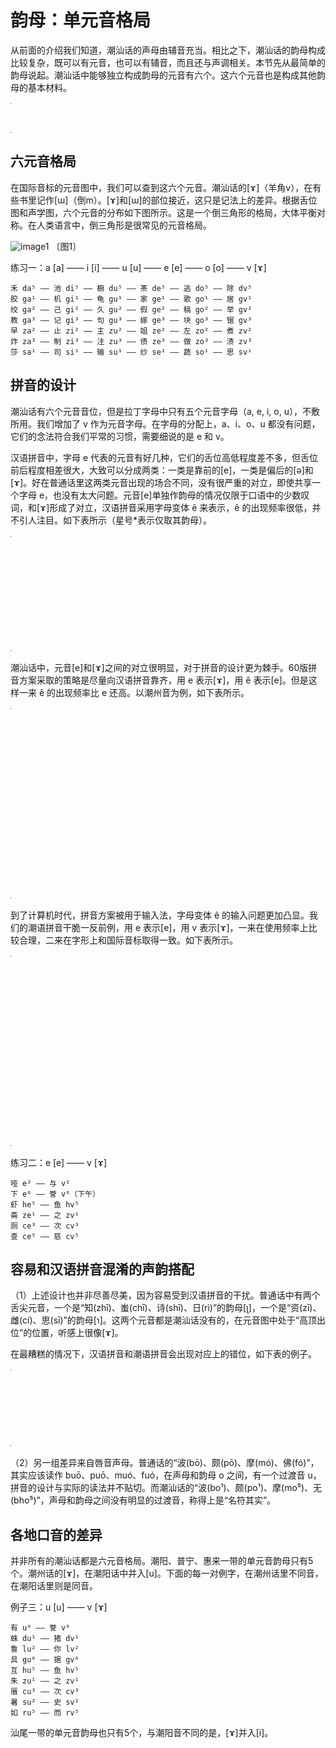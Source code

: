 # 韵母：单元音格局

从前面的介绍我们知道，潮汕话的声母由辅音充当。相比之下，潮汕话的韵母构成比较复杂，既可以有元音，也可以有辅音，而且还与声调相关。本节先从最简单的韵母说起。潮汕话中能够独立构成韵母的元音有六个。这六个元音也是构成其他韵母的基本材料。

<table style="width:1px; white-space:nowrap; text-align:center;">
  <tr>
    <td><span style="font-size:2em;">a</span> [a] 亚</td>
    <td><span style="font-size:2em;">i</span> [i] 衣</td>
    <td><span style="font-size:2em;">u</span> [u] 污</td>
    <td><span style="font-size:2em;">e</span> [e] 哑</td>
    <td><span style="font-size:2em;">o</span> [o] 窝</td>
    <td><span style="font-size:2em;">v</span> [ɤ] 余</td>
  </tr>
</table>

## 六元音格局

在国际音标的元音图中，我们可以查到这六个元音。潮汕话的[ɤ]（羊角v），在有些书里记作[ɯ]（倒m）。[ɤ]和[ɯ]的部位接近，这只是记法上的差异。根据舌位图和声学图，六个元音的分布如下图所示。这是一个倒三角形的格局，大体平衡对称。在人类语言中，倒三角形是很常见的元音格局。

![image1] 〔图1〕

练习一：a [a] —— i [i] —— u [u] —— e [e] —— o [o] —— v [ɤ]

```
禾 da⁵ —— 池 di⁵ —— 橱 du⁵ —— 茶 de⁵ —— 逃 do⁵ —— 除 dv⁵
胶 ga¹ —— 机 gi¹ —— 龟 gu¹ —— 家 ge¹ —— 歌 go¹ —— 居 gv¹
绞 ga² —— 己 gi² —— 久 gu² —— 假 ge² —— 稿 go² —— 举 gv²
教 ga³ —— 记 gi³ —— 句 gu³ —— 嫁 ge³ —— 块 go³ —— 锯 gv³
早 za² —— 止 zi² —— 主 zu² —— 姐 ze² —— 左 zo² —— 煮 zv²
炸 za³ —— 制 zi³ —— 注 zu³ —— 债 ze³ —— 做 zo³ —— 渍 zv³
莎 sa¹ —— 司 si¹ —— 输 su¹ —— 纱 se¹ —— 蔬 so¹ —— 思 sv¹
```

## 拼音的设计

潮汕话有六个元音音位，但是拉丁字母中只有五个元音字母（a, e, i, o, u），不敷所用。我们增加了 v 作为元音字母。在字母的分配上，a、i、o、u 都没有问题，它们的念法符合我们平常的习惯，需要细说的是 e 和 v。

汉语拼音中，字母 e 代表的元音有好几种，它们的舌位高低程度差不多，但舌位前后程度相差很大，大致可以分成两类：一类是靠前的[e]，一类是偏后的[ə]和[ɤ]。好在普通话里这两类元音出现的场合不同，没有很严重的对立，即使共享一个字母 e，也没有太大问题。元音[e]单独作韵母的情况仅限于口语中的少数叹词，和[ɤ]形成了对立，汉语拼音采用字母变体 ê 来表示，ê 的出现频率很低，并不引人注目。如下表所示（星号*表示仅取其韵母）。

<table style="width:1px; white-space:nowrap; text-align:center;">
  <tr>
    <td></td>
    <td>[e]</td>
    <td>[ɤ] / [ə]</td>
  </tr>
  <tr>
    <td>常规字母 e</td>
    <td>　<br>
      ie [ie] 耶<br>
      üe [ye] 约<br>
      ei [ei] 黑*<br>
      uei [uei] 威</td>
    <td>e [ɤ] 鹅<br>
      en [ən] 恩<br>
      uen [uən] 温<br>
      eng [əŋ] 亨*<br>
      ueng [uəŋ] 翁</td>
  </tr>
  <tr>
    <td>字母变体 ê</td>
    <td>ê [e] 欸（叹词）</td>
    <td></td>
  </tr>
</table>

潮汕话中，元音[e]和[ɤ]之间的对立很明显，对于拼音的设计更为棘手。60版拼音方案采取的策略是尽量向汉语拼音靠齐，用 e 表示[ɤ]，用 ê 表示[e]。但是这样一来 ê 的出现频率比 e 还高。以潮州音为例，如下表所示。

<table style="width:1px; white-space:nowrap; text-align:center;">
  <tr>
    <td></td>
    <td>[e]</td>
    <td>[ɤ]</td>
  </tr>
  <tr>
    <td>常规字母 e</td>
    <td></td>
    <td>e 余<br>
      eng 斤* / ek 乞*</td>
  </tr>
  <tr>
    <td>字母变体 ê</td>
    <td>ê 哑 / êh 客*<br>
      iê 腰 / iêh 约<br>
      uê 锅 / uêh 划<br>
      êng 英 / êk 液<br>
      iêng 焉 / iêk 洁*<br>
      uêng 冤 / uêk 越<br>
      êⁿ 楹<br>
      iêⁿ 羊<br>
      uêⁿ 横*</td>
    <td></td>
  </tr>
</table>

到了计算机时代，拼音方案被用于输入法，字母变体 ê 的输入问题更加凸显。我们的潮语拼音干脆一反前例，用 e 表示[e]，用 v 表示[ɤ]，一来在使用频率上比较合理，二来在字形上和国际音标取得一致。如下表所示。

<table style="width:1px; white-space:nowrap; text-align:center;">
  <tr>
    <td></td>
    <td>[e]</td>
    <td>[ɤ]</td>
  </tr>
  <tr>
    <td>常规字母 e</td>
    <td>e 哑 / eh 客*<br>
      ie 腰 / ieh 约<br>
      ue 锅 / ueh 划<br>
      eng 英 / ek 液<br>
      ieng 焉 / iek 洁*<br>
      ueng 冤 / uek 越<br>
      eⁿ 楹<br>
      ieⁿ 羊<br>
      ueⁿ 横*</td>
    <td></td>
  </tr>
  <tr>
    <td>常规字母 v</td>
    <td></td>
    <td>v 余<br>
      vng 斤* / vk 乞*</td>
  </tr>
</table>

练习二：e [e] —— v [ɤ]

```
哑 e² —— 与 v²
下 e⁶ —— 誉 v⁶（下午）
虾 he⁵ —— 鱼 hv⁵
斋 ze¹ —— 之 zv¹
厕 ce³ —— 次 cv³
查 ce⁵ —— 慈 cv⁵
```

## 容易和汉语拼音混淆的声韵搭配

（1）上述设计也并非尽善尽美，因为容易受到汉语拼音的干扰。普通话中有两个舌尖元音，一个是“知(zhī)、蚩(chī)、诗(shī)、日(rì)”的韵母[ʅ]，一个是“资(zī)、雌(cí)、思(sī)”的韵母[ɿ]。这两个元音都是潮汕话没有的，在元音图中处于“高顶出位”的位置，听感上很像[ɤ]。

在最糟糕的情况下，汉语拼音和潮语拼音会出现对应上的错位，如下表的例子。

<table style="width:1px; white-space:nowrap; text-align:center;">
  <tr>
    <td>例字</td>
    <td>厕</td>
    <td>次</td>
    <td>妻</td>
  </tr>
  <tr>
    <td>汉语拼音（普通话）</td>
    <td><span style="font-size:2em;">cè</span> [tsʰɤ]</td>
    <td><span style="font-size:2em;">cì</span> [tsʰɿ]</td>
    <td><span style="font-size:2em;">qī</span> [tɕʰi]</td>
  </tr>
  <tr>
    <td>潮语拼音（潮汕话）</td>
    <td><span style="font-size:2em;">ce³</span> [tsʰe]</td>
    <td><span style="font-size:2em;">cv³</span> [tsʰɤ]</td>
    <td><span style="font-size:2em;">ci¹</span> [tɕʰi]</td>
  </tr>
</table>

（2）另一组差异来自唇音声母。普通话的“波(bō)、颇(pō)、摩(mó)、佛(fó)”，其实应该读作 buō、puō、muó、fuó，在声母和韵母 o 之间，有一个过渡音 u，拼音的设计与实际的读法并不贴切。而潮汕话的“波(bo¹)、颇(po¹)、摩(mo⁵)、无(bho⁵)”，声母和韵母之间没有明显的过渡音，称得上是“名符其实”。

## 各地口音的差异

并非所有的潮汕话都是六元音格局。潮阳、普宁、惠来一带的单元音韵母只有5个。潮州话的[ɤ]，在潮阳话中并入[u]。下面的每一对例字，在潮州话里不同音，在潮阳话里则是同音。

例子三：u [u] —— v [ɤ]

```
有 u⁶ —— 誉 v⁶
蛛 du¹ —— 猪 dv¹
鲁 lu² —— 你 lv²
具 gu⁶ —— 据 gv⁶
互 hu⁵ —— 鱼 hv⁵
朱 zu¹ —— 之 zv¹
厝 cu³ —— 次 cv³
暑 su² —— 史 sv²
如 ru⁵ —— 而 rv⁵
```

汕尾一带的单元音韵母也只有5个，与潮阳音不同的是，[ɤ]并入[i]。

[image1]: http://ww3.sinaimg.cn/large/006mIeATjw1f239jua8oaj3064064dfp.jpg
